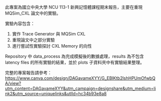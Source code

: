 此專案為國立中央大學 NCU 113-1 新興記憶體課程期末報告，主要在重現 MQSim_CXL 論文中的實驗。

實驗內容包含：
1. 實作 Trace Generator 與 MQSim CXL
2. 重現論文中之部分實驗
3. 進行嘗試性實驗探討 CXL Memory 的向性

Repository 中 data_process 為完成模擬後的數據處理，results 為不包含 latency files 的所有實驗的結果，並於 plots 子資料夾中有實驗結果整理。

完整的專案報告請參考：
https://www.canva.com/design/DAGavameXYY/G_EBIKtb2lshHPUmOfwbQA/view?utm_content=DAGavameXYY&utm_campaign=designshare&utm_medium=link2&utm_source=uniquelinks&utlId=hc34b93e8a8
